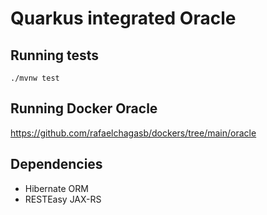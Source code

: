 # Quarkus integrated Oracle


## Running tests

```shell script
./mvnw test
```

## Running Docker Oracle

https://github.com/rafaelchagasb/dockers/tree/main/oracle

## Dependencies

- Hibernate ORM
- RESTEasy JAX-RS
